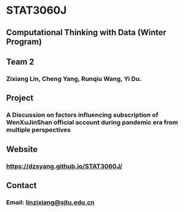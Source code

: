 # STAT3060J
## Computational Thinking with Data (Winter Program)
## Team 2
### Zixiang Lin, Cheng Yang, Runqiu Wang, Yi Du.
## Project

### A Discussion on factors influencing subscription of WenXuJinShan official account during pandemic era from multiple perspectives

## Website

### https://dzsyang.github.io/STAT3060J/


## Contact
### Email: linzixiang@sjtu.edu.cn
